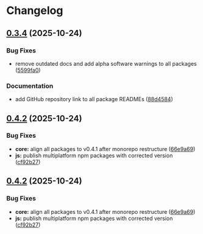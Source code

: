 # Changelog

## [0.3.4](https://github.com/maskdotdev/sombra/compare/sombra-v0.3.3...sombra-v0.3.4) (2025-10-24)


### Bug Fixes

* remove outdated docs and add alpha software warnings to all packages ([5599fa0](https://github.com/maskdotdev/sombra/commit/5599fa081642c211aefc96666e0d613a8333f2cd))


### Documentation

* add GitHub repository link to all package READMEs ([88d4584](https://github.com/maskdotdev/sombra/commit/88d4584bb2fccc089ec6caabf7a3a675ebf91232))

## [0.4.2](https://github.com/maskdotdev/sombra/compare/sombra-v0.4.1...sombra-v0.4.2) (2025-10-24)


### Bug Fixes

* **core:** align all packages to v0.4.1 after monorepo restructure ([66e9a69](https://github.com/maskdotdev/sombra/commit/66e9a69fc433064a43c8dd50ef2bac25e49fdf02))
* **js:** publish multiplatform npm packages with corrected version ([cf92b27](https://github.com/maskdotdev/sombra/commit/cf92b27badd31c06b35189a292ce5fbd6ff96e26))

## [0.4.2](https://github.com/maskdotdev/sombra/compare/sombra-v0.4.1...sombra-v0.4.2) (2025-10-24)


### Bug Fixes

* **core:** align all packages to v0.4.1 after monorepo restructure ([66e9a69](https://github.com/maskdotdev/sombra/commit/66e9a69fc433064a43c8dd50ef2bac25e49fdf02))
* **js:** publish multiplatform npm packages with corrected version ([cf92b27](https://github.com/maskdotdev/sombra/commit/cf92b27badd31c06b35189a292ce5fbd6ff96e26))
